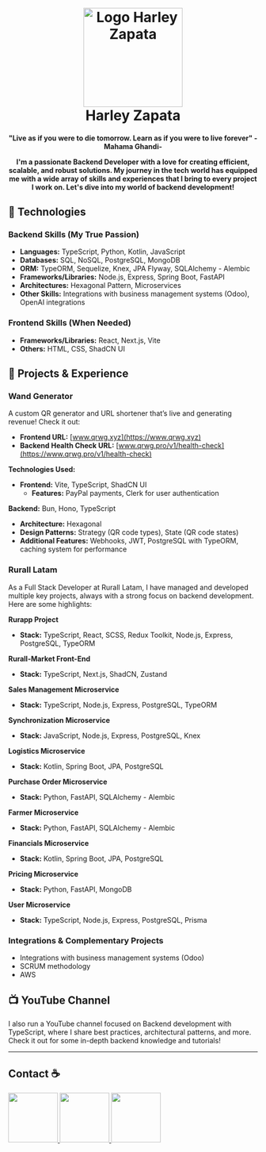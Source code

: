 
<h1 align="center">
  <br>
  <img src="https://github.com/Nagarehazh/magic-happy/blob/main/public/logo_main.png" alt="Logo Harley Zapata" width="200">
  <br>
  Harley Zapata
  <br>
</h1>

<h4 align="center">"Live as if you were to die tomorrow. Learn as if you were to live forever" -Mahama Ghandi-

I'm a passionate Backend Developer with a love for creating efficient, scalable, and robust solutions. My journey in the tech world has equipped me with a wide array of skills and experiences that I bring to every project I work on. Let's dive into my world of backend development!

## 🚀 Technologies

### Backend Skills (My True Passion)
- **Languages:** TypeScript, Python, Kotlin, JavaScript
- **Databases:** SQL, NoSQL, PostgreSQL, MongoDB
- **ORM:** TypeORM, Sequelize, Knex, JPA Flyway, SQLAlchemy - Alembic
- **Frameworks/Libraries:** Node.js, Express, Spring Boot, FastAPI
- **Architectures:** Hexagonal Pattern, Microservices
- **Other Skills:** Integrations with business management systems (Odoo), OpenAI integrations

### Frontend Skills (When Needed)
- **Frameworks/Libraries:** React, Next.js, Vite
- **Others:** HTML, CSS, ShadCN UI

## 🌟 Projects & Experience

### Wand Generator
A custom QR generator and URL shortener that’s live and generating revenue! Check it out:
- **Frontend URL:** [www.qrwg.xyz](https://www.qrwg.xyz)
- **Backend Health Check URL:** [www.qrwg.pro/v1/health-check](https://www.qrwg.pro/v1/health-check)

**Technologies Used:**
- **Frontend:** Vite, TypeScript, ShadCN UI
  - **Features:** PayPal payments, Clerk for user authentication

**Backend:** Bun, Hono, TypeScript
- **Architecture:** Hexagonal
- **Design Patterns:** Strategy (QR code types), State (QR code states)
- **Additional Features:** Webhooks, JWT, PostgreSQL with TypeORM, caching system for performance

### Rurall Latam
As a Full Stack Developer at Rurall Latam, I have managed and developed multiple key projects, always with a strong focus on backend development. Here are some highlights:

**Rurapp Project**
- **Stack:** TypeScript, React, SCSS, Redux Toolkit, Node.js, Express, PostgreSQL, TypeORM

**Rurall-Market Front-End**
- **Stack:** TypeScript, Next.js, ShadCN, Zustand

**Sales Management Microservice**
- **Stack:** TypeScript, Node.js, Express, PostgreSQL, TypeORM

**Synchronization Microservice**
- **Stack:** JavaScript, Node.js, Express, PostgreSQL, Knex

**Logistics Microservice**
- **Stack:** Kotlin, Spring Boot, JPA, PostgreSQL

**Purchase Order Microservice**
- **Stack:** Python, FastAPI, SQLAlchemy - Alembic

**Farmer Microservice**
- **Stack:** Python, FastAPI, SQLAlchemy - Alembic

**Financials Microservice**
- **Stack:** Kotlin, Spring Boot, JPA, PostgreSQL

**Pricing Microservice**
- **Stack:** Python, FastAPI, MongoDB

**User Microservice**
- **Stack:** TypeScript, Node.js, Express, PostgreSQL, Prisma

### Integrations & Complementary Projects
- Integrations with business management systems (Odoo)
- SCRUM methodology
- AWS

## 📺 YouTube Channel
I also run a YouTube channel focused on Backend development with TypeScript, where I share best practices, architectural patterns, and more. Check it out for some in-depth backend knowledge and tutorials!

---

## Contact ☕
<a href="https://www.linkedin.com/in/harleyzapata/">
  <img src="https://img.icons8.com/bubbles/200/000000/linkedin.png" width="100" height="100"/>
</a>
<a href="mailto:contacto@harleyzapata.life">
  <img src="https://img.icons8.com/clouds/100/000000/new-post.png" width="100" height="100"/>
</a>
<a href="https://drive.google.com/file/d/1TJTSatnNAfwzoYZIWqJ_fLyZKBevp7KA/view">
  <img src="https://img.icons8.com/external-flaticons-lineal-color-flat-icons/64/000000/external-resume-recruitment-agency-flaticons-lineal-color-flat-icons-4.png" width="100" height="100"/>
</a>
